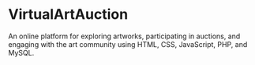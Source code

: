 # VirtualArtAuction
An online platform for exploring artworks, participating in auctions, and engaging with the art community using HTML, CSS, JavaScript, PHP, and MySQL.
